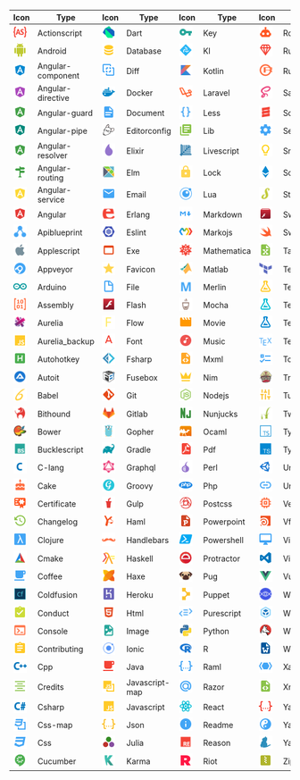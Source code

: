 |Icon|Type|Icon|Type|Icon|Type|Icon|Type|
|---|---|---|---|---|---|---|---|
|<img src="./../icons/actionscript.svg" width="24px">|Actionscript|<img src="./../icons/dart.svg" width="24px">|Dart|<img src="./../icons/key.svg" width="24px">|Key|<img src="./../icons/robot.svg" width="24px">|Robot|
|<img src="./../icons/android.svg" width="24px">|Android|<img src="./../icons/database.svg" width="24px">|Database|<img src="./../icons/kl.svg" width="24px">|Kl|<img src="./../icons/ruby.svg" width="24px">|Ruby|
|<img src="./../icons/angular-component.svg" width="24px">|Angular-component|<img src="./../icons/diff.svg" width="24px">|Diff|<img src="./../icons/kotlin.svg" width="24px">|Kotlin|<img src="./../icons/rust.svg" width="24px">|Rust|
|<img src="./../icons/angular-directive.svg" width="24px">|Angular-directive|<img src="./../icons/docker.svg" width="24px">|Docker|<img src="./../icons/laravel.svg" width="24px">|Laravel|<img src="./../icons/sass.svg" width="24px">|Sass|
|<img src="./../icons/angular-guard.svg" width="24px">|Angular-guard|<img src="./../icons/document.svg" width="24px">|Document|<img src="./../icons/less.svg" width="24px">|Less|<img src="./../icons/scala.svg" width="24px">|Scala|
|<img src="./../icons/angular-pipe.svg" width="24px">|Angular-pipe|<img src="./../icons/editorconfig.svg" width="24px">|Editorconfig|<img src="./../icons/lib.svg" width="24px">|Lib|<img src="./../icons/settings.svg" width="24px">|Settings|
|<img src="./../icons/angular-resolver.svg" width="24px">|Angular-resolver|<img src="./../icons/elixir.svg" width="24px">|Elixir|<img src="./../icons/livescript.svg" width="24px">|Livescript|<img src="./../icons/smarty.svg" width="24px">|Smarty|
|<img src="./../icons/angular-routing.svg" width="24px">|Angular-routing|<img src="./../icons/elm.svg" width="24px">|Elm|<img src="./../icons/lock.svg" width="24px">|Lock|<img src="./../icons/solidity.svg" width="24px">|Solidity|
|<img src="./../icons/angular-service.svg" width="24px">|Angular-service|<img src="./../icons/email.svg" width="24px">|Email|<img src="./../icons/lua.svg" width="24px">|Lua|<img src="./../icons/stylus.svg" width="24px">|Stylus|
|<img src="./../icons/angular.svg" width="24px">|Angular|<img src="./../icons/erlang.svg" width="24px">|Erlang|<img src="./../icons/markdown.svg" width="24px">|Markdown|<img src="./../icons/swc.svg" width="24px">|Swc|
|<img src="./../icons/apiblueprint.svg" width="24px">|Apiblueprint|<img src="./../icons/eslint.svg" width="24px">|Eslint|<img src="./../icons/markojs.svg" width="24px">|Markojs|<img src="./../icons/swift.svg" width="24px">|Swift|
|<img src="./../icons/applescript.svg" width="24px">|Applescript|<img src="./../icons/exe.svg" width="24px">|Exe|<img src="./../icons/mathematica.svg" width="24px">|Mathematica|<img src="./../icons/table.svg" width="24px">|Table|
|<img src="./../icons/appveyor.svg" width="24px">|Appveyor|<img src="./../icons/favicon.svg" width="24px">|Favicon|<img src="./../icons/matlab.svg" width="24px">|Matlab|<img src="./../icons/terraform.svg" width="24px">|Terraform|
|<img src="./../icons/arduino.svg" width="24px">|Arduino|<img src="./../icons/file.svg" width="24px">|File|<img src="./../icons/merlin.svg" width="24px">|Merlin|<img src="./../icons/test-js.svg" width="24px">|Test-js|
|<img src="./../icons/assembly.svg" width="24px">|Assembly|<img src="./../icons/flash.svg" width="24px">|Flash|<img src="./../icons/mocha.svg" width="24px">|Mocha|<img src="./../icons/test-jsx.svg" width="24px">|Test-jsx|
|<img src="./../icons/aurelia.svg" width="24px">|Aurelia|<img src="./../icons/flow.svg" width="24px">|Flow|<img src="./../icons/movie.svg" width="24px">|Movie|<img src="./../icons/test-ts.svg" width="24px">|Test-ts|
|<img src="./../icons/aurelia_backup.svg" width="24px">|Aurelia_backup|<img src="./../icons/font.svg" width="24px">|Font|<img src="./../icons/music.svg" width="24px">|Music|<img src="./../icons/tex.svg" width="24px">|Tex|
|<img src="./../icons/autohotkey.svg" width="24px">|Autohotkey|<img src="./../icons/fsharp.svg" width="24px">|Fsharp|<img src="./../icons/mxml.svg" width="24px">|Mxml|<img src="./../icons/todo.svg" width="24px">|Todo|
|<img src="./../icons/autoit.svg" width="24px">|Autoit|<img src="./../icons/fusebox.svg" width="24px">|Fusebox|<img src="./../icons/nim.svg" width="24px">|Nim|<img src="./../icons/travis.svg" width="24px">|Travis|
|<img src="./../icons/babel.svg" width="24px">|Babel|<img src="./../icons/git.svg" width="24px">|Git|<img src="./../icons/nodejs.svg" width="24px">|Nodejs|<img src="./../icons/tune.svg" width="24px">|Tune|
|<img src="./../icons/bithound.svg" width="24px">|Bithound|<img src="./../icons/gitlab.svg" width="24px">|Gitlab|<img src="./../icons/nunjucks.svg" width="24px">|Nunjucks|<img src="./../icons/twig.svg" width="24px">|Twig|
|<img src="./../icons/bower.svg" width="24px">|Bower|<img src="./../icons/gopher.svg" width="24px">|Gopher|<img src="./../icons/ocaml.svg" width="24px">|Ocaml|<img src="./../icons/typescript-def.svg" width="24px">|Typescript-def|
|<img src="./../icons/bucklescript.svg" width="24px">|Bucklescript|<img src="./../icons/gradle.svg" width="24px">|Gradle|<img src="./../icons/pdf.svg" width="24px">|Pdf|<img src="./../icons/typescript.svg" width="24px">|Typescript|
|<img src="./../icons/c-lang.svg" width="24px">|C-lang|<img src="./../icons/graphql.svg" width="24px">|Graphql|<img src="./../icons/perl.svg" width="24px">|Perl|<img src="./../icons/unity.svg" width="24px">|Unity|
|<img src="./../icons/cake.svg" width="24px">|Cake|<img src="./../icons/groovy.svg" width="24px">|Groovy|<img src="./../icons/php.svg" width="24px">|Php|<img src="./../icons/url.svg" width="24px">|Url|
|<img src="./../icons/certificate.svg" width="24px">|Certificate|<img src="./../icons/gulp.svg" width="24px">|Gulp|<img src="./../icons/postcss.svg" width="24px">|Postcss|<img src="./../icons/verilog.svg" width="24px">|Verilog|
|<img src="./../icons/changelog.svg" width="24px">|Changelog|<img src="./../icons/haml.svg" width="24px">|Haml|<img src="./../icons/powerpoint.svg" width="24px">|Powerpoint|<img src="./../icons/vfl.svg" width="24px">|Vfl|
|<img src="./../icons/clojure.svg" width="24px">|Clojure|<img src="./../icons/handlebars.svg" width="24px">|Handlebars|<img src="./../icons/powershell.svg" width="24px">|Powershell|<img src="./../icons/virtual.svg" width="24px">|Virtual|
|<img src="./../icons/cmake.svg" width="24px">|Cmake|<img src="./../icons/haskell.svg" width="24px">|Haskell|<img src="./../icons/protractor.svg" width="24px">|Protractor|<img src="./../icons/visualstudio.svg" width="24px">|Visualstudio|
|<img src="./../icons/coffee.svg" width="24px">|Coffee|<img src="./../icons/haxe.svg" width="24px">|Haxe|<img src="./../icons/pug.svg" width="24px">|Pug|<img src="./../icons/vue.svg" width="24px">|Vue|
|<img src="./../icons/coldfusion.svg" width="24px">|Coldfusion|<img src="./../icons/heroku.svg" width="24px">|Heroku|<img src="./../icons/puppet.svg" width="24px">|Puppet|<img src="./../icons/watchman.svg" width="24px">|Watchman|
|<img src="./../icons/conduct.svg" width="24px">|Conduct|<img src="./../icons/html.svg" width="24px">|Html|<img src="./../icons/purescript.svg" width="24px">|Purescript|<img src="./../icons/webpack.svg" width="24px">|Webpack|
|<img src="./../icons/console.svg" width="24px">|Console|<img src="./../icons/image.svg" width="24px">|Image|<img src="./../icons/python.svg" width="24px">|Python|<img src="./../icons/wolframlanguage.svg" width="24px">|Wolframlanguage|
|<img src="./../icons/contributing.svg" width="24px">|Contributing|<img src="./../icons/ionic.svg" width="24px">|Ionic|<img src="./../icons/r.svg" width="24px">|R|<img src="./../icons/word.svg" width="24px">|Word|
|<img src="./../icons/cpp.svg" width="24px">|Cpp|<img src="./../icons/java.svg" width="24px">|Java|<img src="./../icons/raml.svg" width="24px">|Raml|<img src="./../icons/xaml.svg" width="24px">|Xaml|
|<img src="./../icons/credits.svg" width="24px">|Credits|<img src="./../icons/javascript-map.svg" width="24px">|Javascript-map|<img src="./../icons/razor.svg" width="24px">|Razor|<img src="./../icons/xml.svg" width="24px">|Xml|
|<img src="./../icons/csharp.svg" width="24px">|Csharp|<img src="./../icons/javascript.svg" width="24px">|Javascript|<img src="./../icons/react.svg" width="24px">|React|<img src="./../icons/yaml.svg" width="24px">|Yaml|
|<img src="./../icons/css-map.svg" width="24px">|Css-map|<img src="./../icons/json.svg" width="24px">|Json|<img src="./../icons/readme.svg" width="24px">|Readme|<img src="./../icons/yang.svg" width="24px">|Yang|
|<img src="./../icons/css.svg" width="24px">|Css|<img src="./../icons/julia.svg" width="24px">|Julia|<img src="./../icons/reason.svg" width="24px">|Reason|<img src="./../icons/yarn.svg" width="24px">|Yarn|
|<img src="./../icons/cucumber.svg" width="24px">|Cucumber|<img src="./../icons/karma.svg" width="24px">|Karma|<img src="./../icons/riot.svg" width="24px">|Riot|<img src="./../icons/zip.svg" width="24px">|Zip|
